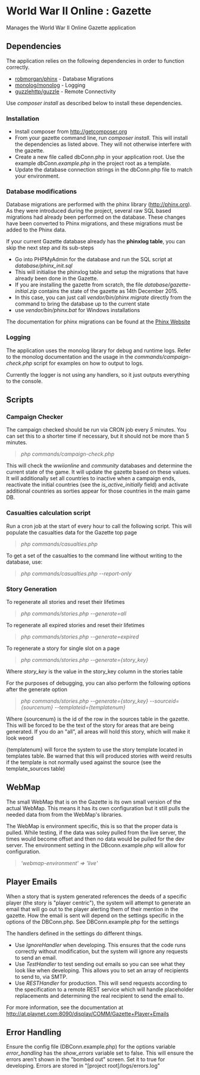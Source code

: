 # World War II Online : Gazette
Manages the World War II Online Gazette application

## Dependencies
The application relies on the following dependencies in order to function correctly.

* [robmorgan/phinx](https://github.com/robmorgan/phinx) - Database Migrations
* [monolog/monolog](https://github.com/Seldaek/monolog) - Logging
* [guzzlehttp/guzzle](https://github.com/guzzle/guzzle) - Remote Connectivity

Use *composer install* as described below to install these dependencies.

### Installation

* Install composer from http://getcomposer.org
* From your gazette command line, run *composer install*. This will install the dependencies as listed above. They will not otherwise interfere with the gazette.
* Create a new file called dbConn.php in your application root. Use the example *dbConn.example.php* in the project root as a template.
* Update the database connection strings in the dbConn.php file to match your environment.

### Database modifications
Database migrations are performed with the phinx library (http://phinx.org). As they were introduced during the project,
several raw SQL based migrations had already been performed on the database. These changes have been converted to
Phinx migrations, and these migrations must be added to the Phinx data.

If your current Gazette database already has the **phinxlog table**, you can skip the next step and its sub-steps

* Go into PHPMyAdmin for the database and run the SQL script at *database/phinx_init.sql*
 * This will initialise the phinxlog table and setup the migrations that have already been done in the Gazette.
* If you are installing the gazette from scratch, the file *database/gazette-initial.zip* contains the state of the gazette as 14th December 2015.
 * In this case, you can just call *vendor/bin/phinx migrate* directly from the command to bring the database up to the current state
  * use *vendor/bin/phinx.bat* for Windows installations

The documentation for phinx migrations can be found at the [Phinx Website](http://docs.phinx.org/en/latest/migrations.html)

### Logging
The application uses the monolog library for debug and runtime logs. Refer to the monolog documentation and the usage in the *commands/campaign-check.php* script for examples on how to output to logs.

Currently the logger is not using any handlers, so it just outputs everything to the console.

## Scripts
### Campaign Checker
The campaign checked should be run via CRON job every *5* minutes. You can set this to a shorter time if necessary, but it should not be more than 5 minutes.

> *php commands/campaign-check.php*

This will check the *wwiionline* and *community* databases and determine the current state of the game. It will update the gazette based on these values. It will additionally set all countries to inactive when a campaign ends, reactivate the initial countries (see the *is_active_initially* field) and activate additional countries as sorties appear for those countries in the main game DB.

### Casualties calculation script
Run a cron job at the start of every hour to call the following script. This will populate the casualties data for the Gazette top page

> *php commands/casualties.php*

To get a set of the casualties to the command line without writing to the database, use:

> *php commands/casualties.php --report-only*

### Story Generation
To regenerate all stories and reset their lifetimes

> *php commands/stories.php --generate=all*

To regenerate all expired stories and reset their lifetimes

> *php commands/stories.php --generate=expired*

To regenerate a story for single slot on a page

> *php commands/stories.php --generate={story_key}*

Where *story_key* is the value in the story_key column in the stories table

For the purposes of debugging, you can also perform the following options after the generate option

> *php commands/stories.php --generate={story_key} --sourceid={sourcenum} --templateid={templatenum}*

Where {sourcenum} is the id of the row in the sources table in the gazette. This will be forced to be the text of the story for areas that are being generated.
If you do an "all", all areas will hold this story, which will make it look weord

{templatenum} will force the system to use the story template located in templates table. Be warned that this will produced stories with weird results if
the template is not normally used against the source (see the template_sources table)

## WebMap
The small WebMap that is on the Gazette is its own small version of the actual WebMap. This means it has its own configuration but it still pulls the needed data from from the WebMap's libraries. 

The WebMap is environment specific, this is so that the proper data is pulled. While testing, if the data was soley pulled from the live server, the times would become offset and then no data would be pulled for the dev server. The environment setting in the DBconn.example.php will allow for configuration.

> *'webmap-environment' => 'live'*

## Player Emails
When a story that is system generated references the deeds of a specific player (the story is "player centric"), the system will attempt to generate an email that will go out to the player alerting them of their mention in the gazette. How the email is sent will depend on the settings specific in the options of the DBConn.php. See DBConn.example.php for the settings

The handlers defined in the settings do different things.
- Use *IgnoreHandler* when developing. This ensures that the code runs correctly without modification, but the system will ignore any requests to send an email.
- Use *TestHandler* to test sending out emails so you can see what they look like when developing. This allows you to set an array of recipients to send to, via SMTP.
- Use *RESTHandler* for production. This will send requests according to the specification to a remote REST service which will handle placeholder replacements and determining the real recipient to send the email to.

For more information, see the documentation at http://at.playnet.com:8090/display/COMM/Gazette+Player+Emails

## Error Handling
Ensure the config file (DBConn.example.php) for the options variable *error_handling* has the *show_errors* variable set to false. This will ensure the errors aren't shown in the "bombed out" screen. Set it to true for developing.
Errors are stored in "[project root]/logs/errors.log"
